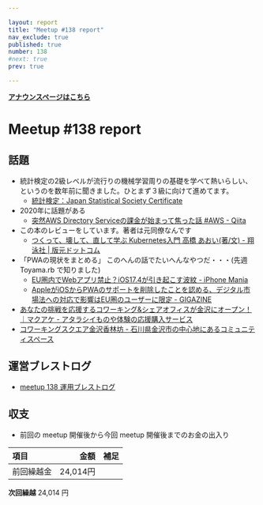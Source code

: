 ```yaml
---

layout: report
title: "Meetup #138 report"
nav_exclude: true
published: true
number: 138
#next: true
prev: true

---
```


<div style="text-align: left;"><a href="/138"><strong>アナウンスページはこちら</strong></a></div>

# Meetup #138 report

## 話題

<!-- 適宜サマライズを記入するか、twitter の #kzrb あたりからピックアップする -->

* 統計検定の2級レベルが流行りの機械学習周りの基礎を学べて熱いらしい、というのを数年前に聞きました。ひとまず３級に向けて進めてます。
  * [統計検定：Japan Statistical Society Certificate](https://www.toukei-kentei.jp/)
* 2020年に話題がある
  * [突然AWS Directory Serviceの課金が始まって焦った話 \#AWS \- Qiita](https://qiita.com/TakSus/items/651cdabc0b9de7cdb708)
* この本のレビューをしています。著者は元同僚なんです
  * [つくって、壊して、直して学ぶ Kubernetes入門 高橋 あおい\(著/文\) \- 翔泳社 \| 版元ドットコム](https://www.hanmoto.com/bd/isbn/9784798183961)
* 「PWAの現状をまとめる」 このへんの話でたいへんなやつだ・・・(先週 Toyama.rb で知りました)
  * [EU圏内でWebアプリ禁止？iOS17\.4が引き起こす波紋 \- iPhone Mania](https://iphone-mania.jp/news-574900/)
  * [AppleがiOSからPWAのサポートを削除したことを認める、デジタル市場法への対応で影響はEU圏のユーザーに限定 \- GIGAZINE](https://gigazine.net/news/20240216-ios-17-4-removes-web-apps-pwa/)
* [あなたの挑戦を応援するコワーキング&シェアオフィスが金沢にオープン！｜マクアケ \- アタラシイものや体験の応援購入サービス](https://www.makuake.com/project/coworkingkanazawa/)
* [コワーキングスクエア金沢香林坊 \- 石川県金沢市の中心地にあるコミュニティスペース](https://coworkingsquarekanazawa.com/)

## 運営ブレストログ

* [meetup 138 運用ブレストログ](https://github.com/kanazawarb/meetup/wiki/meetup-138-%E9%81%8B%E7%94%A8%E3%83%96%E3%83%AC%E3%82%B9%E3%83%88%E3%83%AD%E3%82%B0)


## 収支

* 前回の meetup 開催後から今回 meetup 開催後までのお金の出入り

|項目                           |金額         |補足                                               |
|:------------------------------|------------:|:--------------------------------------------------|
| 前回繰越金                    |    24,014円 |                                                   |

**次回繰越**  24,014 円
